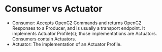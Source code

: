 # Consumer vs Actuator

* Consumer: Accepts OpenC2 Commands and returns OpenC2 Responses to a Producer, and is usually a transport endpoint. It implements Actuator Profile(s); those implementations are Actuators. Consumers contain Actuators.
* Actuator: The implementation of an Actuator Profile. 
